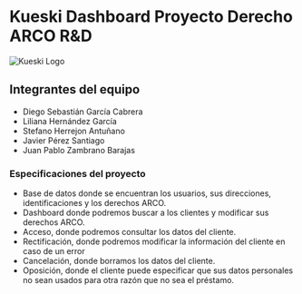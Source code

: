 # Kueski Dashboard Proyecto Derecho ARCO R&D
![Kueski Logo](https://d1.awsstatic.com/case-studies/Latam%20Cases%20Assets/Kueski.309ce0a57d3f89bf47b176fb6f1a985e373d1e90.png)
## Integrantes del equipo 
- Diego Sebastián García Cabrera
- Liliana Hernández García
- Stefano Herrejon Antuñano
- Javier Pérez Santiago
- Juan Pablo Zambrano Barajas

### Especificaciones del proyecto
- Base de datos donde se encuentran los usuarios, sus direcciones, identificaciones y los derechos ARCO.
- Dashboard donde podremos buscar a los clientes y modificar sus derechos ARCO.
- Acceso, donde podremos consultar los datos del cliente.
- Rectificación, donde podremos modificar la información del cliente en caso de un error
- Cancelación, donde borramos los datos del cliente.
- Oposición, donde el cliente puede especificar que sus datos personales no sean usados para otra razón que no sea el préstamo. 
